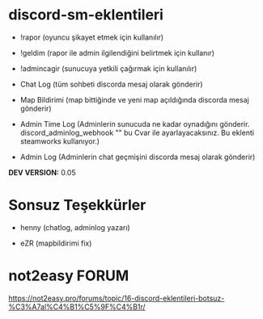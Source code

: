 # discord-sm-eklentileri

- !rapor (oyuncu şikayet etmek için kullanılır)

- !geldim (rapor ile admin ilgilendiğini belirtmek için kullanır)

- !admincagir (sunucuya yetkili çağırmak için kullanılır)

- Chat Log (tüm sohbeti discorda mesaj olarak gönderir)

- Map Bildirimi (map bittiğinde ve yeni map açıldığında discorda mesaj gönderir)

- Admin Time Log (Adminlerin sunucuda ne kadar oynadığını gönderir. discord_adminlog_webhook "" bu Cvar ile ayarlayacaksınız. Bu eklenti steamworks kullanıyor.)

- Admin Log (Adminlerin chat geçmişini discorda mesaj olarak gönderir)

**DEV VERSION:** 0.05

# Sonsuz Teşekkürler

- henny (chatlog, adminlog yazarı)

- eZR (mapbildirimi fix)

# not2easy FORUM

https://not2easy.pro/forums/topic/16-discord-eklentileri-botsuz-%C3%A7al%C4%B1%C5%9F%C4%B1r/